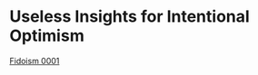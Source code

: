 # Useless Insights for Intentional Optimism

[Fidoism 0001](https://github.com/srinimkasturi/ui4io/blob/main/Fido0001.md)


